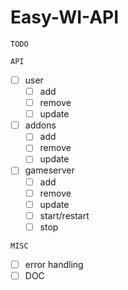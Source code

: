 # Easy-WI-API

`TODO`

  ``API`` 

  - [ ]  user
     - [ ] add
     - [ ] remove
     - [ ] update

  - [ ] addons
     - [ ] add
     - [ ] remove
     - [ ] update

  - [ ] gameserver
     - [ ] add
     - [ ] remove
     - [ ] update
     - [ ] start/restart
     - [ ] stop

  ``MISC`` 

  - [ ] error handling
  - [ ] DOC
